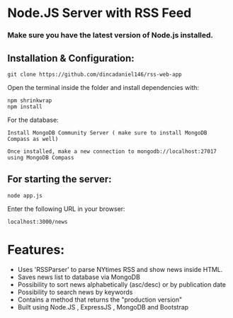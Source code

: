 # Node.JS Server with RSS Feed
### Make sure you have the latest version of Node.js installed.
## Installation & Configuration:
```
git clone https://github.com/dincadaniel146/rss-web-app
```
Open the terminal inside the folder and install dependencies with:
```
npm shrinkwrap
npm install
```
For the database:
```
Install MongoDB Community Server ( make sure to install MongoDB Compass as well)
```
```
Once installed, make a new connection to mongodb://localhost:27017 using MongoDB Compass
```
## For starting the server:
```
node app.js
```
Enter the following URL in your browser:
```
localhost:3000/news
```






# Features:
- Uses 'RSSParser' to parse NYtimes RSS and show news inside HTML.
- Saves news list to database via MongoDB
- Possibility to sort news alphabetically (asc/desc) or by publication date
- Possibility to search news by keywords
- Contains a method that returns the "production version"
- Built using Node.JS , ExpressJS , MongoDB and Bootstrap
